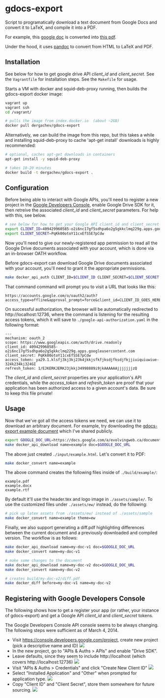gdocs-export
============

Script to programatically download a text document from Google Docs and convert
it to LaTeX, and compile it into a PDF.

For example, this [google
doc](https://docs.google.com/a/evolvingweb.ca/document/d/1dwYaiiy4P0KA7PvNwAP2fsPAf6qMMNzwaq8W66mwyds/edit)
is converted into [this
pdf](https://raw.githubusercontent.com/dergachev/gdocs-export/master/build/example/example.pdf).

Under the hood, it uses [pandoc](http://johnmacfarlane.net/pandoc/) to convert from HTML to LaTeX and PDF.

Installation
------------

See below for how to get google drive API *client_id* and *client_secret*.
See the `Vagrantfile` for installation steps.
See the `Makefile` for usage.

Starts a VM with docker and squid-deb-proxy running, then builds the gdocs-export docker image:

```bash
vagrant up
vagrant ssh
cd /vagrant/

# pulls the image from index.docker.io  (about ~2GB)
docker pull dergachev/gdocs-export
```

Alternatively, we can build the image from this repo, but this takes a while
and installing squid-deb-proxy to cache 'apt-get install' downloads is highly
recommended:

```bash
# optional, caches apt-get downloads in containers
apt-get install -y squid-deb-proxy

# takes 10-20 minutes
docker build -t dergachev/gdocs-export .
```

Configuration
-------------

Before being able to interact with Google APIs, you'll need to register a new
project in the [Google Developers
Console](https://console.developers.google.com/project), enable Google Drive
SDK for it, then retreive the associated *client_id* and *client_secret*
parameters.  For help with this, see below.

```bash
# see below for how to get your Google API client_id and client_secret (these are fake)
export CLIENT_ID=409429960585-o2i6nc17gf5sdhpa6o2g5gkkclmq229g.apps.googleusercontent.com
export CLIENT_SECRET=PqKk00otoY11cxEfSSE7pCdw
```

Now you'll need to give our newly-registered app permission to read all the Google Drive
documents associated with your account, which is done via an in-browser OATH workflow.

Before gdocs-export can download Google Drive documents associated with your
account, you'll need to grant it the appropriate permissions.


```bash
make docker_api_auth CLIENT_ID=$CLIENT_ID CLIENT_SECRET=$CLIENT_SECRET
```

That command command will prompt you to visit a URL that looks like this:

```
https://accounts.google.com/o/oauth2/auth?access_type=offline&approval_prompt=force&client_id=CLIENT_ID_GOES_HERE&redirect_uri=http://localhost:12736/&response_type=code&scope=https://www.googleapis.com/auth/drive.readonly
```

On successful authorization, the browser will be automatically redirected to
http://localhost:12736, where the command is listening for the resulting access
tokens, which it will save to `./google-api-authorization.yaml` in the
following format:

```
---
mechanism: oauth_2
scope: https://www.googleapis.com/auth/drive.readonly
client_id: 409429960585-o2i6nc17gf5sdhpa6o2g5gkkclmq229g.apps.googleusercontent.com
client_secret: PqKk00otoY11cxEfSSE7pCdw
access_token: ya29.1.klsfj3kj3kj23k4jkkjsfkfjksdjfksdjfkjjiuiquiuwiue-324k234kj324GI
refresh_token: 1/EJKERKJERKJ3jkkj34998889i9jkAAAAAAjjjjjjjzQ
```

The *client_id* and *client_secret* properties are your application's API
credentials, while the *access_token* and *refresh_token* are proof that your
application has been authorized access to a given account's data. Be sure to
keep this file private!

Usage
-----

Now that we've got all the access tokens we need, we can use it to download an
arbitrary document. For example, try downloading the [gdocs-export example
document](https://docs.google.com/a/evolvingweb.ca/document/d/1dwYaiiy4P0KA7PvNwAP2fsPAf6qMMNzwaq8W66mwyds/edit)
which I've shared publicly.

```bash
export GOOGLE_DOC_URL=https://docs.google.com/a/evolvingweb.ca/document/d/1dwYaiiy4P0KA7PvNwAP2fsPAf6qMMNzwaq8W66mwyds/edit
make docker_api_download name=example doc=$GOOGLE_DOC_URL
```

The above just created `./input/example.html`. Let's convert it to PDF:

```bash
make docker_convert name=example
```

The above command creates the following files inside of `./build/example/`:

    example.pdf
    example.docx
    example.rtf

By default it'll use the header.tex and logo image in `./assets/sample/`.
To use the customized files under `./assets/ew/` instead, do the following:

```bash
# pick up latex assets from ./assets/ew/ instead of ./assets/sample
make docker_convert name=example theme=ew
```

Finally, we also support generating a diff.pdf highlighting differences between
the current document and a previously downloaded and compiled version. The
workflow is as follows:

```bash
make docker_api_download name=my-doc-v1 doc=$GOOGLE_DOC_URL
make docker_convert name=my-doc-v1

# make some changes to the document
make docker_api_download name=my-doc-v2 doc=$GOOGLE_DOC_URL
make docker_convert name=my-doc-v2

# creates build/my-doc-v2/diff.pdf
make docker_diff before=my-doc-v1 name=my-doc-v2
```

Registering with Google Developers Console
------------------------------------------

The following shows how to get a register your app (or rather, your instance of
gdocs-export) and get a Google API *client_id* and *client_secret* tokens.

The Google Developers Console API console seems to be always changing. The
following steps were sufficient as of March 4, 2014.

* Visit https://console.developers.google.com/project, create new project (pick a descriptive name and ID)
    ![](https://dl.dropbox.com/u/29440342/screenshots/QOXZHZMW-2014.03.04-17-49-16.png)
* In the new project, go to "APIs & Auths > APIs" and enable "Drive SDK".
 * Leave defaults, since they seem to include http://localhost (which covers http://localhost:12736)
    ![](https://dl.dropbox.com/u/29440342/screenshots/YXQGJYLR-2014.03.04-17-50-44.png)
* Visit "APIs & Auths > Credentials" and click "Create New Client ID"
    ![](https://dl.dropbox.com/u/29440342/screenshots/QJRSROZL-2014.03.04-17-51-50.png)
* Select "Installed Application" and "Other" when prompted for application type.
    ![](https://dl.dropbox.com/u/29440342/screenshots/SNFDZSWW-2014.03.04-17-52-19.png)
* Copy "Client ID" and "Client Secret", store them somewhere for future sourcing.
    ![](https://dl.dropbox.com/u/29440342/screenshots/GGJDQSIN-2014.03.04-17-57-34.png)
